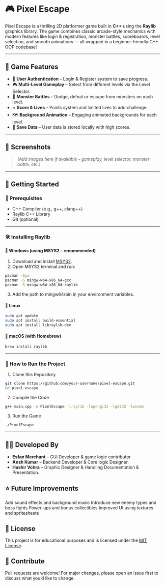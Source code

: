 # 🎮 Pixel Escape

Pixel Escape is a thrilling 2D platformer game built in **C++** using the **Raylib** graphics library. The game combines classic arcade-style mechanics with modern features like login & registration, monster battles, scoreboards, level selection, and smooth animations — all wrapped in a beginner-friendly C++ OOP codebase!

---

## 🧩 Game Features

- 🔐 **User Authentication** – Login & Register system to save progress.
- 🎮 **Multi-Level Gameplay** – Select from different levels via the Level Selector.
- 👾 **Monster Battles** – Dodge, defeat or escape from monsters on each level.
- ⭐ **Score & Lives** – Points system and limited lives to add challenge.
- 🗺️ **Background Animation** – Engaging animated backgrounds for each level.
- 💾 **Save Data** – User data is stored locally with high scores.

---

## 📸 Screenshots

> *(Add images here if available – gameplay, level selector, monster battle, etc.)*

---

## 🚀 Getting Started

### 🔧 Prerequisites

- C++ Compiler (e.g., g++, clang++)
- Raylib C++ Library
- Git (optional)

---

### 🛠️ Installing Raylib

#### 🔹 Windows (using MSYS2 – recommended)

1. Download and install [MSYS2](https://www.msys2.org/).
2. Open MSYS2 terminal and run:

```bash
pacman -Syu
pacman -S mingw-w64-x86_64-gcc
pacman -S mingw-w64-x86_64-raylib
```
3. Add the path to mingw64/bin in your environment variables.
#### 🔹 Linux

```bash
sudo apt update
sudo apt install build-essential
sudo apt install libraylib-dev
```

#### 🔹 macOS (with Homebrew)

```bash
brew install raylib
```

---

### 🧪 How to Run the Project
1. Clone this Repository

```bash
git clone https://github.com/your-username/pixel-escape.git
cd pixel-escape
```

2. Compile the Code

```bash
g++ main.cpp -o PixelEscape -lraylib -lopengl32 -lgdi32 -lwinmm
```

3. Run the Game

```bash
./PixelEscape
```

---

## 🧑‍💻 Developed By
- **Esfan Merchant** – GUI Developer & game logic contributor.
- **Ansh Kumar** – Backend Developer & Core logic Designer.
- **Hashir Vohra** – Graphic Designer & Handling Documentation & Presentation.

## ⭐ Future Improvements
Add sound effects and background music
Introduce new enemy types and boss fights
Power-ups and bonus collectibles
Improved UI using textures and spritesheets

## 📃 License
This project is for educational purposes and is licensed under the [MIT License](https://docs.github.com/en/repositories/managing-your-repositorys-settings-and-features/customizing-your-repository/licensing-a-repository).

## 🤝 Contribute
Pull requests are welcome! For major changes, please open an issue first to discuss what you’d like to change.




